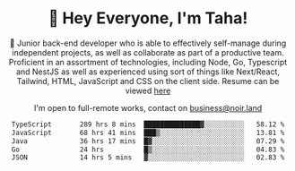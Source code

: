 <div align="center">

<h1 align="center">👋 Hey Everyone, I'm Taha! </h1>
  
<p>
  
 🎉 Junior back-end developer who is able to effectively self-manage during independent projects, as well as collaborate as part of a productive team. Proficient in an assortment of technologies, including Node, Go, Typescript and NestJS as well as experienced using sort of things like Next/React, Tailwind, HTML, JavaScript and CSS on the client side. Resume can be viewed [here](https://cdn.noir.land/resume)

</p>
   
<p align="center">

  I'm open to full-remote works, contact on [business@noir.land](mailto:business@noir.land) 
 
 </p>
   

  
<!--START_SECTION:waka-->

```txt
TypeScript       289 hrs 8 mins  ██████████████▓░░░░░░░░░░   58.12 %
JavaScript       68 hrs 41 mins  ███▒░░░░░░░░░░░░░░░░░░░░░   13.81 %
Java             36 hrs 17 mins  █▓░░░░░░░░░░░░░░░░░░░░░░░   07.29 %
Go               24 hrs          █▒░░░░░░░░░░░░░░░░░░░░░░░   04.83 %
JSON             14 hrs 5 mins   ▓░░░░░░░░░░░░░░░░░░░░░░░░   02.83 %
```

<!--END_SECTION:waka-->
